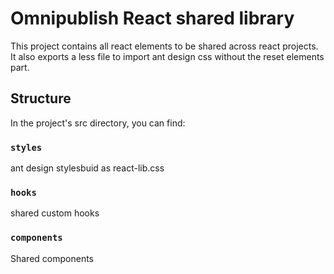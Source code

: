 # Omnipublish React shared library
This project contains all react elements to be shared across react projects. It also exports a less file to import ant design css without the reset elements part.
## Structure

In the project's src directory, you can find:

### `styles`

ant design stylesbuid as react-lib.css

### `hooks`
shared custom hooks

### `components`

Shared components